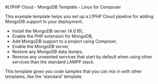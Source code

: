 #LfPHP Cloud - MongoDB Template - Linux for Composer

This example template helps you set up a LfPHP Cloud pipeline for
adding MongoDB support to your deployment.

* Install the MongoDB server (4.0.16),
* Enable the PHP extension for MongoDB,
* Add MongoDB support to a project using Composer,
* Enable the MongoDB server,
* Restore any MongoDB data dumps,
* Remove any unwanted services that start by default when using
other services than the standard LAMPP stack.

This template gives you code samples that you can mix in with
other templates, like the 'standard' template.


